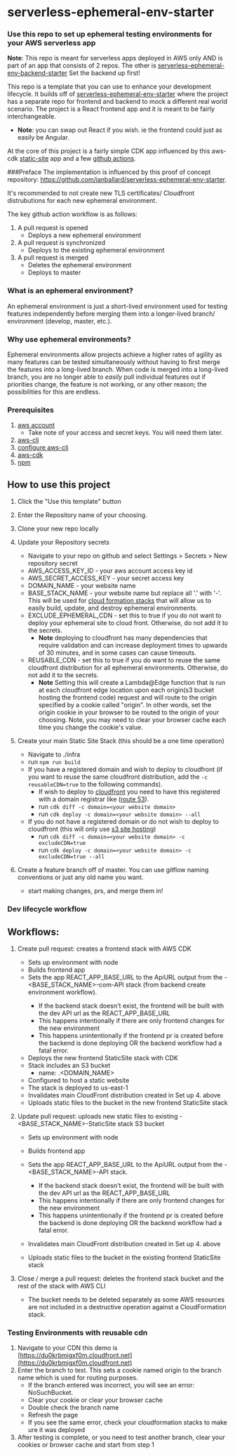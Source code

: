 # serverless-ephemeral-env-starter

### Use this repo to set up ephemeral testing environments for your AWS serverless app
**Note**: This repo is meant for serverless apps deployed in AWS only  AND is part of an app that consists of 2 repos.
The other is [serverless-ephemeral-env-backend-starter](https://github.com/ianballard/serverless-ephemeral-env-backend-starter) 
Set the backend up first!

This repo is a template that you can use to enhance your development lifecycle.  It builds off of
[serverless-ephemeral-env-starter](https://github.com/ianballard/serverless-ephemeral-env-starter) where the project has
a separate repo for frontend and backend to mock a different real world scenario. The project is a React frontend app and
it is meant to be fairly interchangeable. 
- **Note**: you can swap out React if you wish. ie the frontend could just as easily be Angular.

At the core of this project is a fairly simple CDK app influenced by this aws-cdk
[static-site](https://github.com/aws-samples/aws-cdk-examples/tree/master/typescript/static-site) app and a few
[github actions](https://docs.github.com/en/free-pro-team@latest/actions).

###Preface
The implementation is influenced by this proof of concept repository: https://github.com/ianballard/serverless-ephemeral-env-starter.

It's recommended to not create new TLS certificates/ Cloudfront distrubutions for each new ephemeral environment.


The key github action workflow is as follows:
1. A pull request is opened
    - Deploys a new ephemeral environment
2. A pull request is synchronized
    - Deploys to the existing ephemeral environment
3. A pull request is merged
    - Deletes the ephemeral environment
    - Deploys to master

### What is an ephemeral environment?
An ephemeral environment is just a short-lived environment used for testing features independently before merging them 
into a longer-lived branch/ environment (develop, master, etc.).

### Why use ephemeral environments?
Ephemeral environments allow projects achieve a higher rates of agility as many features can be tested simultaneously 
without having to first merge the features into a long-lived branch. When code is merged into a long-lived branch, you 
are no longer able to *easily* pull individual features out if priorities change, the feature is not working, or any other 
reason; the possibilities for this are endless. 


### Prerequisites
1. [aws account](https://aws.amazon.com/free)
    - Take note of your access and secret keys. You will need them later.
2. [aws-cli](https://docs.aws.amazon.com/cli/latest/userguide/install-cliv2.html)
3. [configure aws-cli](https://docs.aws.amazon.com/cli/latest/userguide/cli-configure-quickstart.html)
4. [aws-cdk](https://docs.aws.amazon.com/cdk/latest/guide/getting_started.html)
6. [npm](https://www.npmjs.com/get-npm)


## How to use this project
1. Click the "Use this template" button
2. Enter the Repository name of your choosing. 
3. Clone your new repo locally
4. Update your Repository secrets
    - Navigate to your repo on github and select Settings > Secrets > New repository secret 
    - AWS_ACCESS_KEY_ID - your aws account access key id
    - AWS_SECRET_ACCESS_KEY - your secret access key
    - DOMAIN_NAME - your website name 
    - BASE_STACK_NAME - your website name but replace all '.' with '-'.
    This will be used for [cloud formation stacks](https://docs.aws.amazon.com/AWSCloudFormation/latest/UserGuide/stacks.html) that will 
    allow us to easily build, update, and destroy ephemeral environments.
    - EXCLUDE_EPHEMERAL_CDN - set this to true if you do not want to deploy your ephemeral site to cloud front. 
    Otherwise, do not add it to the secrets.
        - **Note**  deploying to cloudfront has many dependencies that require validation and can increase deployment 
        times to upwards of 30 minutes, and in some cases can cause timeouts.
    - REUSABLE_CDN - set this to true if you do want to reuse the same cloudfront distribution for all ephemeral environments.
      Otherwise, do not add it to the secrets. 
        - **Note**  Setting this will create a Lambda@Edge function that is run at each cloudfront edge location upon 
          each origin(s3 bucket hosting the frontend code) request and will route to the origin specified by a cookie 
          called "origin". In other words, set the origin cookie in your browser to be routed to the origin of your 
          choosing. Note, you may need to clear your browser cache each time you change the cookie's value.

5. Create your main Static Site Stack (this should be a one time operation)
    - Navigate to ./infra
    - run `npm run build`
    - If you have a registered domain and wish to deploy to cloudfront (if you want to reuse the same cloudfront 
      distribution, add the `-c reusableCDN=true` to the following commands).
        - If wish to deploy to 
        [cloudfront](https://aws.amazon.com/premiumsupport/knowledge-center/cloudfront-https-requests-s3/) you need 
        to have this registered with a domain registrar like 
        ([route 53](https://docs.aws.amazon.com/Route53/latest/DeveloperGuide/domain-register.html)).
        - run `cdk diff -c domain=<your website domain>`
        - run `cdk deploy -c domain=<your website domain> --all`
    - If you do not have a registered domain or do not wish to deploy to cloudfront 
    (this will only use [s3 site hosting](https://docs.aws.amazon.com/AmazonS3/latest/dev/WebsiteHosting.html))
        - run `cdk diff -c domain=<your website domain> -c excludeCDN=true`
        - run `cdk deploy -c domain=<your website domain> -c excludeCDN=true --all`
7. Create a feature branch off of master. You can use gitflow naming conventions or just any old name you want.
    - start making changes, prs, and merge them in!
    
### Dev lifecycle workflow
## Workflows:

1. Create pull request: creates a frontend stack with AWS CDK
    - Sets up environment with node
    - Builds frontend app
    - Sets the app REACT_APP_BASE_URL to the ApiURL output from the <BRANCH>-<BASE_STACK_NAME>-com-API stack (from backend create environment workflow).
        - If the backend stack doesn't exist, the frontend will be built with the dev API url as the REACT_APP_BASE_URL
        - This happens intentionally if there are only frontend changes for the new environment
        - This happens unintentionally if the frontend pr is created before the backend is done deploying OR the backend workflow had a fatal error.
    - Deploys the new frontend StaticSite stack with CDK
    - Stack includes an S3 bucket
        - name: <BRANCH>.<DOMAIN_NAME>
    - Configured to host a static website
    - The stack is deployed to us-east-1 
    - Invalidates main CloudFront distribution created in Set up 4. above
    - Uploads static files to the bucket in the new frontend StaticSite stack

2. Update pull request: uploads new static files to existing <BRANCH>-<BASE_STACK_NAME>-StaticSite stack S3 bucket
    - Sets up environment with node
    - Builds frontend app
    - Sets the app REACT_APP_BASE_URL to the ApiURL output from the <BRANCH>-<BASE_STACK_NAME>-API stack.
        - If the backend stack doesn't exist, the frontend will be built with the dev API url as the REACT_APP_BASE_URL
        - This happens intentionally if there are only frontend changes for the new environment
        - This happens unintentionally if the frontend pr is created before the backend is done deploying OR the backend workflow had a fatal error.

    - Invalidates main CloudFront distribution created in Set up 4. above

    - Uploads static files to the bucket in the existing frontend StaticSite stack

3. Close / merge a pull request: deletes the frontend stack bucket and the rest of the stack with AWS CLI
    - The bucket needs to be deleted separately as some AWS resources are not included in a destructive operation against a CloudFormation stack.


### Testing Environments with reusable cdn
1. Navigate to your CDN this demo is [https://du0krbmigxf0m.cloudfront.net](https://du0krbmigxf0m.cloudfront.net)
2. Enter the branch to test. This sets a cookie named origin to the branch name which is used for routing purposes.
    - If the branch entered was incorrect, you will see an error: NoSuchBucket.
    - Clear your cookie or clear your browser cache
    - Double check the branch name
    - Refresh the page
    - If you see the same error, check your cloudformation stacks to make ure it was deployed
3. After testing is complete, or you need to test another branch, clear your cookies or browser cache and start from
   step 1
